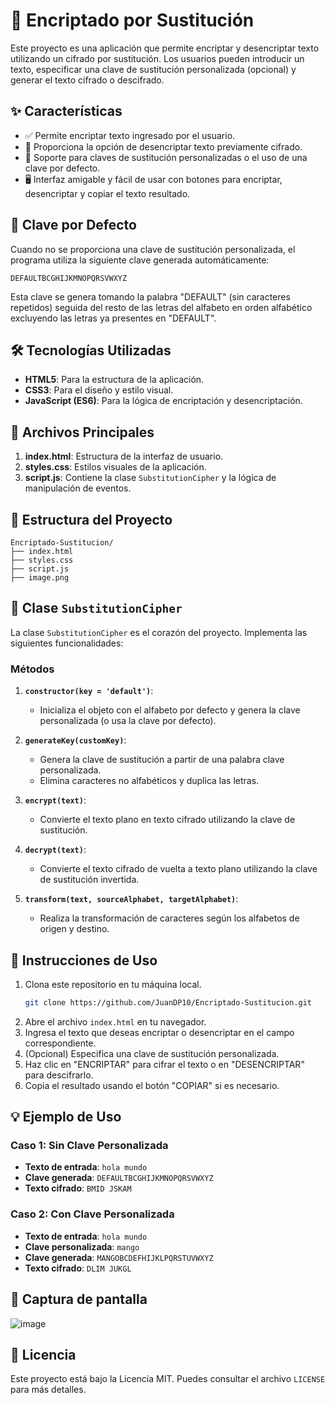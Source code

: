 # 🔐 Encriptado por Sustitución

Este proyecto es una aplicación que permite encriptar y desencriptar texto utilizando un cifrado por sustitución. Los usuarios pueden introducir un texto, especificar una clave de sustitución personalizada (opcional) y generar el texto cifrado o descifrado.

## ✨ Características

- ✅ Permite encriptar texto ingresado por el usuario.
- 🔄 Proporciona la opción de desencriptar texto previamente cifrado.
- 🔑 Soporte para claves de sustitución personalizadas o el uso de una clave por defecto.
- 🖥️ Interfaz amigable y fácil de usar con botones para encriptar, desencriptar y copiar el texto resultado.

## 🔑 Clave por Defecto

Cuando no se proporciona una clave de sustitución personalizada, el programa utiliza la siguiente clave generada automáticamente:

`DEFAULTBCGHIJKMNOPQRSVWXYZ`

Esta clave se genera tomando la palabra "DEFAULT" (sin caracteres repetidos) seguida del resto de las letras del alfabeto en orden alfabético excluyendo las letras ya presentes en "DEFAULT".

## 🛠️ Tecnologías Utilizadas

- **HTML5**: Para la estructura de la aplicación.
- **CSS3**: Para el diseño y estilo visual.
- **JavaScript (ES6)**: Para la lógica de encriptación y desencriptación.

## 📁 Archivos Principales

1. **index.html**: Estructura de la interfaz de usuario.
2. **styles.css**: Estilos visuales de la aplicación.
3. **script.js**: Contiene la clase `SubstitutionCipher` y la lógica de manipulación de eventos.

## 📂 Estructura del Proyecto

```plaintext
Encriptado-Sustitucion/
├── index.html
├── styles.css
├── script.js
├── image.png
```

## 🧩 Clase `SubstitutionCipher`

La clase `SubstitutionCipher` es el corazón del proyecto. Implementa las siguientes funcionalidades:

### Métodos

1. **`constructor(key = 'default')`**:
   - Inicializa el objeto con el alfabeto por defecto y genera la clave personalizada (o usa la clave por defecto).

2. **`generateKey(customKey)`**:
   - Genera la clave de sustitución a partir de una palabra clave personalizada.
   - Elimina caracteres no alfabéticos y duplica las letras.

3. **`encrypt(text)`**:
   - Convierte el texto plano en texto cifrado utilizando la clave de sustitución.

4. **`decrypt(text)`**:
   - Convierte el texto cifrado de vuelta a texto plano utilizando la clave de sustitución invertida.

5. **`transform(text, sourceAlphabet, targetAlphabet)`**:
   - Realiza la transformación de caracteres según los alfabetos de origen y destino.

## 🚀 Instrucciones de Uso

1. Clona este repositorio en tu máquina local.
   ```bash
   git clone https://github.com/JuanDP10/Encriptado-Sustitucion.git
   ```
2. Abre el archivo `index.html` en tu navegador.
3. Ingresa el texto que deseas encriptar o desencriptar en el campo correspondiente.
4. (Opcional) Especifica una clave de sustitución personalizada.
5. Haz clic en "ENCRIPTAR" para cifrar el texto o en "DESENCRIPTAR" para descifrarlo.
6. Copia el resultado usando el botón "COPIAR" si es necesario.

## 💡 Ejemplo de Uso

### Caso 1: Sin Clave Personalizada

- **Texto de entrada**: `hola mundo`
- **Clave generada**: `DEFAULTBCGHIJKMNOPQRSVWXYZ`
- **Texto cifrado**: `BMID JSKAM`

### Caso 2: Con Clave Personalizada

- **Texto de entrada**: `hola mundo`
- **Clave personalizada**: `mango`
- **Clave generada**: `MANGOBCDEFHIJKLPQRSTUVWXYZ`
- **Texto cifrado**: `DLIM JUKGL`
  
## 📸 Captura de pantalla
![image](https://github.com/user-attachments/assets/c5f5efc1-d77d-4507-a717-9e041138d974)


## 📜 Licencia

Este proyecto está bajo la Licencia MIT. Puedes consultar el archivo `LICENSE` para más detalles.
